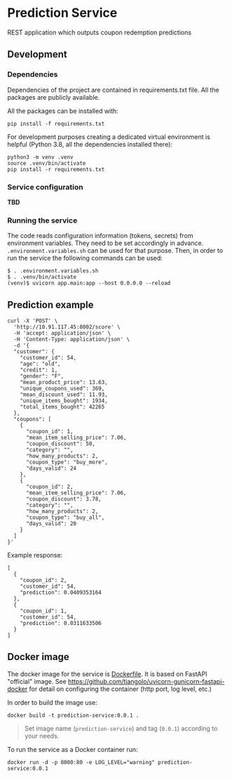 # Prediction Service

REST application which outputs coupon redemption predictions



## Development

### Dependencies
Dependencies of the project are contained in requirements.txt file. All the packages are publicly available.

All the packages can be installed with: 
```
pip install -f requirements.txt
```

For development purposes creating a dedicated virtual environment is helpful (Python 3.8, all the dependencies installed there):
```
python3 -m venv .venv
source .venv/bin/activate
pip install -r requirements.txt
```

### Service configuration
**TBD**

### Running the service
The code reads configuration information (tokens, secrets) from environment variables. They need to be set accordingly in
advance.
`.environment.variables.sh` can be used for that purpose. Then, in order to run the service the following commands can be
used:

```
$ . .environment.variables.sh
$ . .venv/bin/activate
(venv)$ uvicorn app.main:app --host 0.0.0.0 --reload
```

## Prediction example

```
curl -X 'POST' \
  'http://10.91.117.45:8002/score' \
  -H 'accept: application/json' \
  -H 'Content-Type: application/json' \
  -d '{
  "customer": {
    "customer_id": 54,
    "age": "old",
    "credit": 1,
    "gender": "F",
    "mean_product_price": 13.63,
    "unique_coupons_used": 369,
    "mean_discount_used": 11.93,
    "unique_items_bought": 1934,
    "total_items_bought": 42265
  },
  "coupons": [
    {
      "coupon_id": 1,
      "mean_item_selling_price": 7.06,
      "coupon_discount": 50,
      "category": "",
      "how_many_products": 2,
      "coupon_type": "buy_more",
      "days_valid": 24
    },
    {
      "coupon_id": 2,
      "mean_item_selling_price": 7.06,
      "coupon_discount": 3.78,
      "category": "",
      "how_many_products": 2,
      "coupon_type": "buy_all",
      "days_valid": 20
    }
  ]
}'
```

Example response:

```
[
  {
    "coupon_id": 2,
    "customer_id": 54,
    "prediction": 0.0409353164
  },
  {
    "coupon_id": 1,
    "customer_id": 54,
    "prediction": 0.0311633506
  }
]
```

## Docker image
The docker image for the service is [Dockerfile](Dockerfile).
It is based on FastAPI "official" image. 
See https://github.com/tiangolo/uvicorn-gunicorn-fastapi-docker 
for detail on configuring the container (http port, log level, etc.)

In order to build the image use:
```
docker build -t prediction-service:0.0.1 .
```

> Set image name (`prediction-service`) and tag (`0.0.1`) according to
> your needs.

To run the service as a Docker container run:
```
docker run -d -p 8000:80 -e LOG_LEVEL="warning" prediction-service:0.0.1

```
